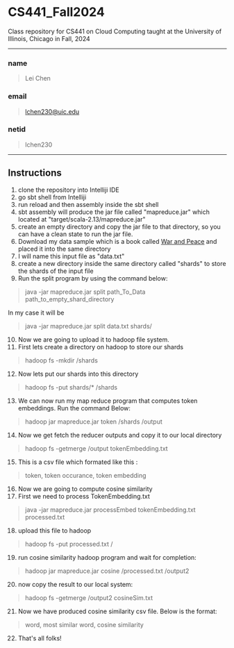 # CS441_Fall2024
Class repository for CS441 on Cloud Computing taught at the University of Illinois, Chicago in Fall, 2024


---
### name
>Lei Chen 
### email
>lchen230@uic.edu

### netid
>lchen230

---
## Instructions

1. clone the repository into Intelliji IDE
2. go sbt shell from Intelliji
3. run reload and then assembly inside the sbt shell
4. sbt assembly will produce the jar file called "mapreduce.jar" which located at "target/scala-2.13/mapreduce.jar"
5. create an empty directory and copy the jar file to that directory, so you can have a clean state to run the jar file.
6. Download my data sample which is a book called [War and Peace](http://www.textfiles.com/etext/FICTION/warpeace.txt) and placed it into the same directory
7. I will name this input file as "data.txt"
8. create a new directory inside the same directory called "shards" to store the shards of the input file
9. Run the split program by using the command below:
>java -jar mapreduce.jar split path_To_Data path_to_empty_shard_directory

In my case it will be 
> java -jar mapreduce.jar split data.txt shards/
10. Now we are going to upload it to hadoop file system.
11. First lets create a directory on hadoop to store our shards
> hadoop fs -mkdir /shards
12. Now lets put our shards into this directory
> hadoop fs -put shards/* /shards
13. We can now run my map reduce program that computes token embeddings.  Run the command Below:
> hadoop jar mapreduce.jar token /shards /output
14. Now we get fetch the reducer outputs and copy it to our local directory
> hadoop fs -getmerge /output tokenEmbedding.txt
15. This is a csv file which formated like this :  
> token, token occurance, token embedding
16. Now we are going to compute cosine similarity
17. First we need to process TokenEmbedding.txt
> java -jar mapreduce.jar processEmbed tokenEmbedding.txt processed.txt
18. upload this file to hadoop
> hadoop fs -put processed.txt  /
19. run cosine similarity hadoop program and wait for completion:
> hadoop jar mapreduce.jar cosine /processed.txt /output2
20. now copy the result to our local system:
> hadoop fs -getmerge /output2 cosineSim.txt
21. Now we have produced cosine similarity csv file. Below is the format:
> word, most similar word, cosine similarity
22. That's all folks!

